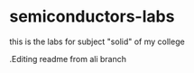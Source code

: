 # semiconductors-labs
 this is the labs for subject "solid" of my college

.Editing readme from ali branch 
